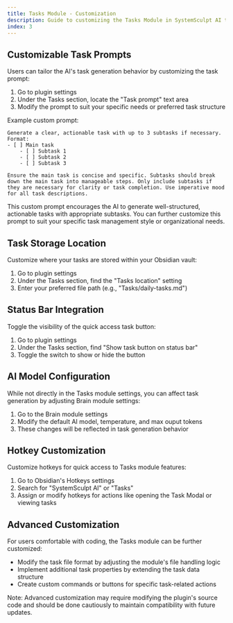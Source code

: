 ```yaml
---
title: Tasks Module - Customization
description: Guide to customizing the Tasks Module in SystemSculpt AI to fit your workflow.
index: 3
---
```


## Customizable Task Prompts

Users can tailor the AI's task generation behavior by customizing the task prompt:

1. Go to plugin settings
2. Under the Tasks section, locate the "Task prompt" text area
3. Modify the prompt to suit your specific needs or preferred task structure

Example custom prompt:

```
Generate a clear, actionable task with up to 3 subtasks if necessary. Format:
- [ ] Main task
    - [ ] Subtask 1
    - [ ] Subtask 2
    - [ ] Subtask 3

Ensure the main task is concise and specific. Subtasks should break down the main task into manageable steps. Only include subtasks if they are necessary for clarity or task completion. Use imperative mood for all task descriptions.
```

This custom prompt encourages the AI to generate well-structured, actionable tasks with appropriate subtasks. You can further customize this prompt to suit your specific task management style or organizational needs.

## Task Storage Location

Customize where your tasks are stored within your Obsidian vault:

1. Go to plugin settings
2. Under the Tasks section, find the "Tasks location" setting
3. Enter your preferred file path (e.g., "Tasks/daily-tasks.md")

## Status Bar Integration

Toggle the visibility of the quick access task button:

1. Go to plugin settings
2. Under the Tasks section, find "Show task button on status bar"
3. Toggle the switch to show or hide the button

## AI Model Configuration

While not directly in the Tasks module settings, you can affect task generation by adjusting Brain module settings:

1. Go to the Brain module settings
2. Modify the default AI model, temperature, and max ouput tokens
3. These changes will be reflected in task generation behavior

## Hotkey Customization

Customize hotkeys for quick access to Tasks module features:

1. Go to Obsidian's Hotkeys settings
2. Search for "SystemSculpt AI" or "Tasks"
3. Assign or modify hotkeys for actions like opening the Task Modal or viewing tasks

## Advanced Customization

For users comfortable with coding, the Tasks module can be further customized:

- Modify the task file format by adjusting the module's file handling logic
- Implement additional task properties by extending the task data structure
- Create custom commands or buttons for specific task-related actions

Note: Advanced customization may require modifying the plugin's source code and should be done cautiously to maintain compatibility with future updates.

